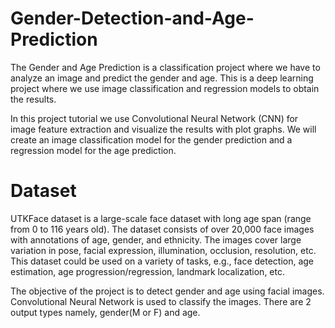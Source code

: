 # Gender-Detection-and-Age-Prediction
The Gender and Age Prediction is a classification project where we have to analyze an image and predict the gender and age. This is a deep learning project where we use image classification and regression models to obtain the results.

In this project tutorial we use Convolutional Neural Network (CNN) for image feature extraction and visualize the results with plot graphs. We will create an image classification model for the gender prediction and a regression model for the age prediction.
# Dataset 
UTKFace dataset is a large-scale face dataset with long age span (range from 0 to 116 years old). The dataset consists of over 20,000 face images with annotations of age, gender, and ethnicity. The images cover large variation in pose, facial expression, illumination, occlusion, resolution, etc. This dataset could be used on a variety of tasks, e.g., face detection, age estimation, age progression/regression, landmark localization, etc.

The objective of the project is to detect gender and age using facial images. Convolutional Neural Network is used to classify the images. There are 2 output types namely, gender(M or F) and age.

